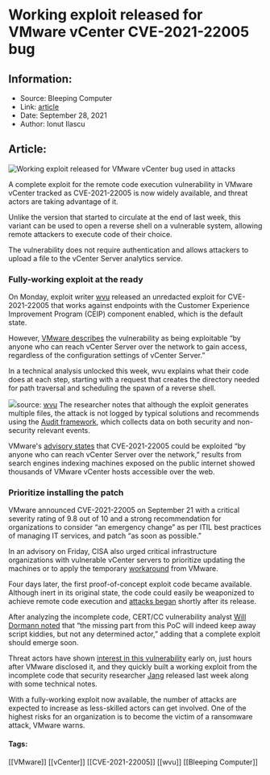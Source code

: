 # Working exploit released for VMware vCenter CVE-2021-22005 bug
### 

## Information:
+ Source: Bleeping Computer
+ Link: [article](https://www.bleepingcomputer.com/news/security/working-exploit-released-for-vmware-vcenter-cve-2021-22005-bug/)
+ Date: September 28, 2021
+ Author: Ionut Ilascu


## Article:
![Working exploit released for VMware vCenter bug used in attacks](https://www.bleepstatic.com/content/hl-images/2020/11/20/VMware---headpic.jpg)


A complete exploit for the remote code execution vulnerability in VMware vCenter tracked as CVE-2021-22005 is now widely available, and threat actors are taking advantage of it.


Unlike the version that started to circulate at the end of last week, this variant can be used to open a reverse shell on a vulnerable system, allowing remote attackers to execute code of their choice.


The vulnerability does not require authentication and allows attackers to upload a file to the vCenter Server analytics service.


### Fully-working exploit at the ready


On Monday, exploit writer [wvu](https://twitter.com/wvuuuuuuuuuuuuu) released an unredacted exploit for CVE-2021-22005 that works against endpoints with the Customer Experience Improvement Program (CEIP) component enabled, which is the default state.


However, [VMware describes](https://blogs.vmware.com/vsphere/2021/09/vmsa-2021-0020-what-you-need-to-know.html) the vulnerability as being exploitable “by anyone who can reach vCenter Server over the network to gain access, regardless of the configuration settings of vCenter Server.”


In a technical analysis unlocked this week, wvu explains what their code does at each step, starting with a request that creates the directory needed for path traversal and scheduling the spawn of a reverse shell.



![](https://www.bleepstatic.com/images/news/u/1100723/2021/Vulnerabilities/CVE-2021-22005_PoC.jpg)source: [wvu](https://twitter.com/wvuuuuuuuuuuuuu/status/1442634215330390020)
The researcher notes that although the exploit generates multiple files, the attack is not logged by typical solutions and recommends using the [Audit framework](https://wiki.archlinux.org/title/Audit_framework), which collects data on both security and non-security relevant events.


VMware's [advisory states](https://www.bleepingcomputer.com/news/security/vmware-warns-of-critical-bug-in-default-vcenter-server-installs/) that CVE-2021-22005 could be exploited “by anyone who can reach vCenter Server over the network,” results from search engines indexing machines exposed on the public internet showed thousands of VMware vCenter hosts accessible over the web.


### Prioritize installing the patch


VMware announced CVE-2021-22005 on September 21 with a critical severity rating of 9.8 out of 10 and a strong recommendation for organizations to consider “an emergency change” as per ITIL best practices of managing IT services, and patch “as soon as possible.”


In an advisory on Friday, CISA also urged critical infrastructure organizations with vulnerable vCenter servers to prioritize updating the machines or to apply the temporary [workaround](https://kb.vmware.com/s/article/85717) from VMware.


Four days later, the first proof-of-concept exploit code became available. Although inert in its original state, the code could easily be weaponized to achieve remote code execution and [attacks began](https://www.bleepingcomputer.com/news/security/hackers-exploiting-critical-vmware-vcenter-cve-2021-22005-bug/) shortly after its release.


After analyzing the incomplete code, CERT/CC vulnerability analyst [Will Dormann noted](https://twitter.com/wdormann/status/1442579994102976519) that “the missing part from this PoC will indeed keep away script kiddies, but not any determined actor,” adding that a complete exploit should emerge soon.


Threat actors have shown [interest in this vulnerability](https://www.bleepingcomputer.com/news/security/hackers-are-scanning-for-vmware-cve-2021-22005-targets-patch-now/) early on, just hours after VMware disclosed it, and they quickly built a working exploit from the incomplete code that security researcher [Jang](https://twitter.com/testanull) released last week along with some technical notes.


With a fully-working exploit now available, the number of attacks are expected to increase as less-skilled actors can get involved. One of the highest risks for an organization is to become the victim of a ransomware attack, VMware warns.




#### Tags:
[[VMware]] [[vCenter]] [[CVE-2021-22005]] [[wvu]] [[Bleeping Computer]]
